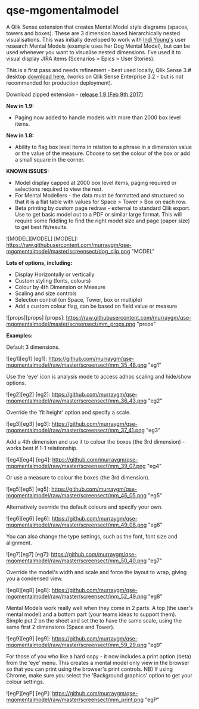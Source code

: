# qse-mgomentalmodel
A Qlik Sense extension that creates Mental Model style diagrams (spaces, towers and boxes). These are 3 dimension based hierarchically nested visualisations. This was initially developed to work with [Indi Young's](http://indiyoung.com/) user research Mental Models (example uses her Dog Mental Model), but can be used whenever you want to visualise nested dimensions. I've used it to visual display JIRA items (Scenarios > Epics > User Stories).

This is a first pass and needs refinement - best used locally, Qlik Sense 3.# desktop [download here](http://global.qlik.com/us/landing/go-sm/qlik-sense-desktop/brand), (works on Qlik Sense Enterprise 3.2 - but is not recommended for production deployment). 

Download zipped extension - [release 1.9 (Feb 9th 2017)](https://github.com/murraygm/qse-mgomentalmodel/raw/master/MGOMentalModel1_9.zip)

**New in 1.9:**
* Paging now added to handle models with more than 2000 box level items.

**New in 1.8:**
* Ability to flag box level items in relation to a phrase in a dimension value or the value of the measure. Choose to set the colour of the box or add a small square in the corner.

**KNOWN ISSUES:**
* Model display capped at 2000 box level items, paging required or selections required to view the rest.
* For Mental Modellers - the data must be formatted and structured so that it is a flat table with values for Space > Tower > Box on each row.
* Beta printing by custom page redraw - external to standard Qlik export. Use to get basic model out to a PDF or similar large format. This will require some fiddling to find the right model size and page (paper size) to get best fit/results.

![MODEL][MODEL]
[MODEL]: https://raw.githubusercontent.com/murraygm/qse-mgomentalmodel/master/screensect/dog_clip.png "MODEL"


**Lots of options, including:**
* Display Horizontally or vertically
* Custom styling (fonts, colours)
* Colour by 4th Dimension or Measure
* Scaling and size controls
* Selection control (on Space, Tower, box or multiple)
* Add a custom colour flag, can be based on field value or measure

![props][props]
[props]: https://raw.githubusercontent.com/murraygm/qse-mgomentalmodel/master/screensect/mm_props.png "props"


**Examples:**

Default 3 dimensions.

![eg1][eg1]
[eg1]: https://github.com/murraygm/qse-mgomentalmodel/raw/master/screensect/mm_35_48.png "eg1"


Use the 'eye' icon is analysis mode to access adhoc scaling and hide/show options.

![eg2][eg2]
[eg2]: https://github.com/murraygm/qse-mgomentalmodel/raw/master/screensect/mm_36_43.png "eg2"


Override the 'fit height' option and specify a scale.

![eg3][eg3]
[eg3]: https://github.com/murraygm/qse-mgomentalmodel/raw/master/screensect/mm_37_41.png "eg3"


Add a 4th dimension and use it to colour the boxes (the 3rd dimension) - works best if 1-1 relationship.

![eg4][eg4]
[eg4]: https://github.com/murraygm/qse-mgomentalmodel/raw/master/screensect/mm_39_07.png "eg4"


Or use a measure to colour the boxes (the 3rd dimension).

![eg5][eg5]
[eg5]: https://github.com/murraygm/qse-mgomentalmodel/raw/master/screensect/mm_46_05.png "eg5"


Alternatively override the default colours and specify your own.

![eg6][eg6]
[eg6]: https://github.com/murraygm/qse-mgomentalmodel/raw/master/screensect/mm_49_08.png "eg6"


You can also change the type settings, such as the font, font size and alignment.

![eg7][eg7]
[eg7]: https://github.com/murraygm/qse-mgomentalmodel/raw/master/screensect/mm_50_40.png "eg7"


Override the model's width and scale and force the layout to wrap, giving you a condensed view.

![eg8][eg8]
[eg8]: https://github.com/murraygm/qse-mgomentalmodel/raw/master/screensect/mm_52_49.png "eg8"


Mental Models work really well when they come in 2 parts. A top (the user's mental model) and a bottom part (your teams ideas to support them). Simple put 2 on the sheet and set the to have the same scale, using the same first 2 dimensions (Space and Tower).

![eg9][eg9]
[eg9]: https://github.com/murraygm/qse-mgomentalmodel/raw/master/screensect/mm_59_29.png "eg9"


For those of you who like a hard copy - it now includes a print option (beta) from the 'eye' menu. This creates a mental model only view in the browser so that you can print using the browser's print controls. NB) If using Chrome, make sure you select the 'Background graphics' option to get your colour settings.

![egP][egP]
[egP]: https://github.com/murraygm/qse-mgomentalmodel/raw/master/screensect/mm_print.png "egP"





